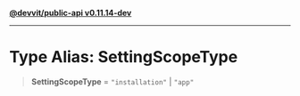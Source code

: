 [**@devvit/public-api v0.11.14-dev**](../README.md)

---

# Type Alias: SettingScopeType

> **SettingScopeType** = `"installation"` \| `"app"`
